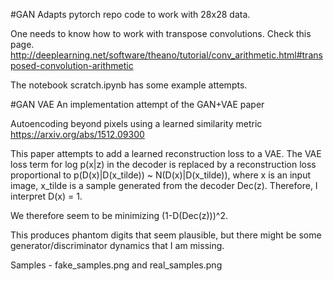 #GAN
Adapts pytorch repo code to work with 28x28 data.

One needs to know how to work with transpose convolutions. 
Check this page. 
http://deeplearning.net/software/theano/tutorial/conv_arithmetic.html#transposed-convolution-arithmetic

The notebook scratch.ipynb has some example attempts. 

#GAN VAE
An implementation attempt of the GAN+VAE paper 

Autoencoding beyond pixels using a learned similarity metric
https://arxiv.org/abs/1512.09300

This paper attempts to add a learned reconstruction loss to a VAE.
The VAE loss term for log p(x|z) in the decoder is replaced by a reconstruction loss
proportional to p(D(x)|D(x_tilde)) ~ N(D(x)|D(x_tilde)), where x is an input image, x_tilde is a
sample generated from the decoder Dec(z).
Therefore, I interpret D(x) = 1. 

We therefore seem to be minimizing (1-D(Dec(z)))^2.

This produces phantom digits that seem plausible, but there might be some generator/discriminator dynamics
that I am missing. 



Samples - fake_samples.png and real_samples.png

